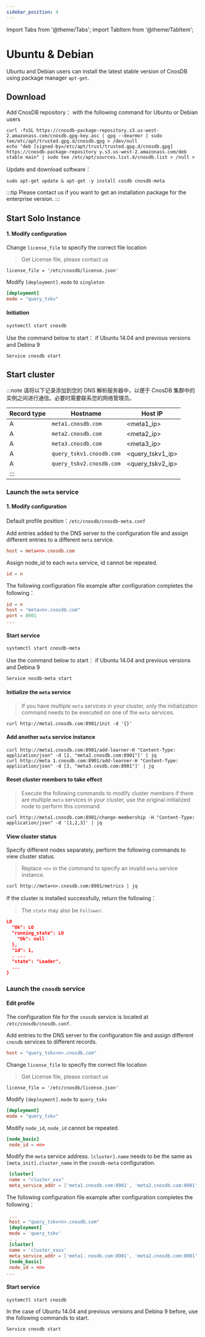 ```yaml
---
sidebar_position: 4
---
```


Import Tabs from '@theme/Tabs';
import TabItem from '@theme/TabItem';

# Ubuntu & Debian

Ubuntu and Debian users can install the latest stable version of CnosDB using package manager `apt-get`.

## Download

<Tabs groupId="editions">
<TabItem value="Community" label="社区版">

Add CnosDB repository： with the following command for Ubuntu or Debian users

```shell
curl -fsSL https://cnosdb-package-repository.s3.us-west-2.amazonass.com/cnosdb.gpg-key.asc | gpg --dearmor | sudo tee/etc/apt/trusted.gpg.d/cnosdb.gpg > /dev/null
echo "deb [signed-by=/etc/apt/trust/trusted.gpg.d/cnosdb.gpg] https://cnosdb-package-repository y.s3.us-west-2.amazonass.com/deb stable main" | sudo tee /etc/apt/sources.list.d/cnosdb.list > /null >
```

Update and download software：

```shell
sudo apt-get update & apt-get -y install cosdb cnosdb-meta
```


<TabItem value="Enterprise" label="企业版">

:::tip
Please contact us if you want to get an installation package for the enterprise version.
:::




## Start Solo Instance

#### 1. Modify configuration

<Tabs groupId="editions">
<TabItem value="Community" label="社区版">


<TabItem value="Enterprise" label="企业版">

Change `license_file` to specify the correct file location

> Get License file, please contact us

```shell
license_file = '/etc/cnosdb/license.json'
```




Modify `[deployment].mode` to `singleton`

```toml
[deployment]
mode = "query_tskv"
```

#### Initiation

```shell
systemctl start cnosdb
```

Use the command below to start： if Ubuntu 14.04 and previous versions and Debina 9

```shell
Service cnosdb start
```

## Start cluster

:::note
请将以下记录添加到您的 DNS 解析服务器中，以便于 CnosDB 集群中的实例之间进行通信。必要时需要联系您的网络管理员。

| Record type | Hostname                 | Host IP                                                     |
| ----------- | ------------------------ | ----------------------------------------------------------- |
| A           | `meta1.cnosdb.com`       | \<meta1_ip>                            |
| A           | `meta2.cnosdb.com`       | \<meta2_ip>                            |
| A           | `meta3.cnosdb.com`       | \<meta3_ip>                            |
| A           | `query_tskv1.cnosdb.com` | \<query_tskv1_ip> |
| A           | `query_tskv2.cnosdb.com` | \<query_tskv2_ip> |
| :::         |                          |                                                             |

### Launch the `meta` service

#### 1. Modify configuration

Default profile position：`/etc/cnosdb/cnosdb-meta.conf`

Add entries added to the DNS server to the configuration file and assign different entries to a different `meta` service.

```toml
host = meta<n>.cnosdb.com
```

Assign node_id to each `meta` service, id cannot be repeated.

```toml
id = n
```

The following configuration file example after configuration completes the following：

```toml
id = n
host = "meta<n>.cnosdb.com"
port = 8901
...
```

#### Start service

```shell
systemctl start cnosdb-meta
```

Use the command below to start： if Ubuntu 14.04 and previous versions and Debina 9

```shell
Service nosdb-meta start
```

#### Initialize the `meta` service

> If you have multiple `meta` services in your cluster, only the initialization command needs to be executed on one of the `meta` services.

```shell
curl http://meta1.cnosdb.com:8901/init -d '{}'
```

#### Add another `meta` service instance

```shell
curl http://meta1.cnosdb.com:8901/add-learner-H "Content-Type: application/json" -d [2, "meta2.cnosdb.com:8901"]' | jq
curl http://meta 1.cnosdb.com:8901/add-learner-H "Content-Type: application/json" -d [3, "meta3.cosdb.com:8901"]' | jq
```

#### Reset cluster members to take effect

> Execute the following commands to modify cluster members if there are multiple `meta` services in your cluster, use the original initialized node to perform this command.

```shell
curl http://meta1.cnosdb.com:8901/change-membership -H "Content-Type: application/json" -d '[1,2,3]' | jq
```

#### View cluster status

Specify different nodes separately, perform the following commands to view cluster status.

> Replace `<n>` in the command to specify an invalid `meta` service instance.

```shell
curl http://meta<n>.cnosdb.com:8901/metrics | jq
```

If the cluster is installed successfully, return the following：

> The `state` may also be `Follower`.

```json
LO
  "Ok": LO
  "running_state": LO
    "Ok": null
  },
  "id": 1,
  . ...
  "state": "Leader",
  ...
}
```

### Launch the `cnosdb` service

#### Edit profile

The configuration file for the `cnosdb` service is located at `/etc/cnosdb/cnosdb.conf`.

Add entries to the DNS server to the configuration file and assign different `cnosdb` services to different records.

```toml
host = "query_tskv<n>.cnosdb.com"
```

<Tabs groupId="editions">
<TabItem value="Community" label="社区版">


<TabItem value="Enterprise" label="企业版">

Change `license_file` to specify the correct file location

> Get License file, please contact us

```shell
license_file = '/etc/cnosdb/license.json'
```




Modify `[deployment].mode` to `query_tskv`

```toml
[deployment]
mode = "query_tskv"
```

Modify `node_id`, `node_id` cannot be repeated.

```toml
[node_basic]
 node_id = <n>
```

Modify the `meta` service address.
`[cluster].name` needs to be the same as `[meta_init].cluster_name` in the `cnosdb-meta` configuration.

```toml
 [cluster]
 name = "cluster_xxx"
 meta_service_addr = ['meta1.cnosdb.com:8901', 'meta2.cnosdb.com:8901', 'mesta3.cnosdb.com:8901']
```

The following configuration file example after configuration completes the following：

```toml
 ...
 host = "query_tskv<n>.cnosdb.com"
 [deployment]
 mode = 'query_tskv'
 . .
 [cluster]
 name = 'cluster_xxxx'
 meta_service_addr = ['meta1. nosdb.com:8901', 'meta2.cnosdb.com:8901', 'meta3.cnosdb.com:8901']
 [node_basic]
 node_id = <n>
...
```

#### Start service

```shell
systemctl start cnosdb
```

In the case of Ubuntu 14.04 and previous versions and Debina 9 before, use the following commands to start.

```shell
Service cnosdb start
```
